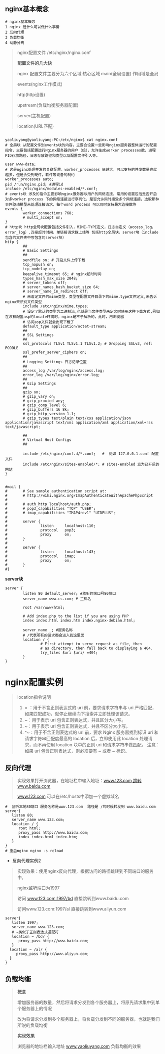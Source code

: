 # 



## nginx基本概念

```shell
# nginx基本概念
1 nginx 是什么可以做什么事情
2 反向代理
3 负载均衡
4 动静分离
```

> nginx配置文件 /etc/nginx/nginx.conf
>
> **配置文件的几大快**
>
> nginx 配置文件主要分为六个区域:核心区域 main(全局设置) 作用域是全局
>
> events(nginx工作模式)
>
> http(http设置)
>
> upstream(负载均衡服务器配置)
>
> server(主机配置)
>
> location(URL匹配)

```shell

yaoliuyang@yaoliuyang-PC:/etc/nginx$ cat nginx.conf 
# 全局块 从配置文件到events块的内容，主要会设置一些影响nginx服务器整体运行的配置指令，主要包括配置运行Nginx服务器的用户（组），允许生成worker processes数，进程PID存放路径，日志存放路径和类型以及配置文件引入等。

user www-data;
# 这是nginx处理并发的关键配置，worker_processes 值越大，可以支持的并发数量也就越多，但是会受到硬件，软件等设备的制约
worker_processes auto;
pid /run/nginx.pid; #进程id
include /etc/nginx/modules-enabled/*.conf;
# events块 涉及的指令主要影响nginx服务器与用户的网络连接，常用的设置包括是否开启对多worker process 下的网络连接进行序列化，是否允许同时接受多个网络连接，选取那种事件驱动模型来处理连接请求，每个word process 可以同时支持最大连接数等
events {
        worker_connections 768;
        # multi_accept on;
}
# http块 http全局块配置包括文件引入，MIME-TYPE定义，日志自定义（access_log，error_log）,连接超时时间，单链接请求数上线等 包括http全局块，server块（include 包含的文件夹中写包含的server块）
http {
        ##
        # Basic Settings
        ##
        sendfile on; # 开启文件上传下载
        tcp_nopush on;
        tcp_nodelay on;
        keepalive_timeout 65; # nginx超时时间
        types_hash_max_size 2048;
        # server_tokens off;
        # server_names_hash_bucket_size 64;
        # server_name_in_redirect off;
        # 来着定文件的mime类型，类型在配置文件目录下的mime.type文件定义,来告诉nginx来识别文件类型
        include /etc/nginx/mime.types; 
        # 设定了默认的类型为二进制流,也就是当文件类型未定义时使用这种下载方式,例如在没有配置asp的locate环境时，nginx是不予解析的，此时，用浏览器
        # 访问asp文件就会出现下载了
        default_type application/octet-stream;
        ##
        # SSL Settings
        ##
        ssl_protocols TLSv1 TLSv1.1 TLSv1.2; # Dropping SSLv3, ref: POODLE
        ssl_prefer_server_ciphers on;
        ##
        # Logging Settings 日志记录位置
        ##
        access_log /var/log/nginx/access.log;
        error_log /var/log/nginx/error.log;
        ##
        # Gzip Settings
        ##
        gzip on;
        # gzip_vary on;
        # gzip_proxied any;
        # gzip_comp_level 6;
        # gzip_buffers 16 8k;
        # gzip_http_version 1.1;
        # gzip_types text/plain text/css application/json application/javascript text/xml application/xml application/xml+rss text/javascript;

        ##
        # Virtual Host Configs
        ##

        include /etc/nginx/conf.d/*.conf;   #  例如 127.0.0.1.conf 配置文件
        include /etc/nginx/sites-enabled/*; # sites-enabled 意为已开启的网站
}


#mail {
#       # See sample authentication script at:
#       # http://wiki.nginx.org/ImapAuthenticateWithApachePhpScript
# 
#       # auth_http localhost/auth.php;
#       # pop3_capabilities "TOP" "USER";
#       # imap_capabilities "IMAP4rev1" "UIDPLUS";
# 
#       server {
#               listen     localhost:110;
#               protocol   pop3;
#               proxy      on;
#       }
# 
#       server {
#               listen     localhost:143;
#               protocol   imap;
#               proxy      on;
#       }
#}
```

**server块**

> 

```nginx
server {
        listen 80 default_server; #监听的端口号80端口
        server_name www.cs.com; # 主机名

        root /var/www/html;

        # Add index.php to the list if you are using PHP
        index index.html index.htm index.nginx-debian.html;

        server_name _; #服务名称
        # /代表所有的请求都会进入到这里面
        location / {
                # First attempt to serve request as file, then
                # as directory, then fall back to displaying a 404.
                try_files $uri $uri/ =404;
        }
}
```

# nginx配置实例

> location指令说明
>
> 1. = ：用于不含正则表达式的 uri 前，要求请求字符串与 uri 严格匹配，如果匹配成功，就停止继续向下搜索并立即处理该请求。
> 2. ~：用于表示 uri 包含正则表达式，并且区分大小写。 
> 3. ~：用于表示 uri 包含正则表达式，并且不区分大小写。 
> 4. ^~：用于不含正则表达式的 uri 前，要求 Nginx 服务器找到标识 uri 和请求字符串匹配度最高的 location 后，立即使用此 location 处理请求，而不再使用 location 块中的正则 uri 和请求字符串做匹配。 注意：如果 uri 包含正则表达式，则必须要有 ~ 或者 ~ 标识。

## 反向代理

> 实现效果打开浏览器，在地址栏中输入地址：www.123.com,跳转 www.baidu.com
>
> www.123.com 可以在/etc/hosts中添加一个虚拟域名

```nginx
#  监听本地80端口 服务名称是www.123.com  路径是 /的时候转发到 www.baidu.com
server{
   listen 80;
   server_name www.123.com;
   location / {
      root html;
      proxy_pass http://www.baidu.com;
      index index.html index.htm;
   }
}
# 重启nginx nginx -s reload
```

- 反向代理实例2

> 实现效果：使用nginx反向代理，根据访问的路径跳转到不同端口的服务中，
>
> nginx监听端口为1997
>
> 访问 www.123.com:1997/bd 直接跳转到www.baidu.com
>
> 访问www.123.com:1997/al 直接跳转到www.aliyun.com

```nginx
server{
   listen 1997;
   server_name www.123.com;
   # ~类似于正则表达式通配符 
   location ~ /bd/ {
      proxy_pass http://www.baidu.com;
   }
  location ~ /al/ {
     proxy_pass http://www.aliyun.com;   
  }  
}
```

## 负载均衡

> **概念**
>
> 增加服务器的数量，然后将请求分发到各个服务器上，将原先请求集中到单个服务器上的情况
>
> 改为将请求分发到多个服务器上，将负载分发到不同的服务器，也就是我们所说的负载均衡
>
> **实现效果**
>
> 浏览器的地址栏输入地址 www.yaoliuyang.com 负载均衡的效果















